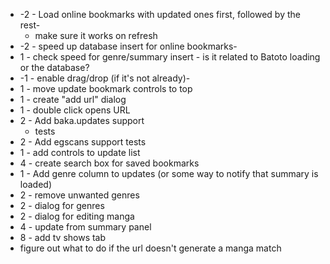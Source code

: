 * -2 - Load online bookmarks with updated ones first, followed by the rest-
  * make sure it works on refresh
* -2 - speed up database insert for online bookmarks-
* 1 - check speed for genre/summary insert - is it related to Batoto loading or the database?
* -1 - enable drag/drop (if it's not already)-
* 1 - move update bookmark controls to top 
* 1 - create "add url" dialog
* 1 - double click opens URL
* 2 - Add baka.updates support 
  * tests
* 2 - Add egscans support
	tests
* 1 - add controls to update list 
* 4 - create search box for saved bookmarks
* 1 - Add genre column to updates (or some way to notify that summary is loaded)
* 2 - remove unwanted genres
* 2 - dialog for genres
* 2 - dialog for editing manga
* 4 - update from summary panel
* 8 - add tv shows tab
* figure out what to do if the url doesn't generate a manga match